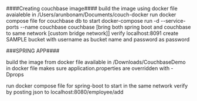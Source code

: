 ####Creating couchbase image####
build the image using docker file avaialeble in /Users/arunbonam/Documents/couch-docker
run docker compose file for couchbase db to start 
docker-compose run -d --service-ports --name couchbase couchbase [bring both spring boot and couchbase to same network [custom bridge network]]
verify localhost:8091
create SAMPLE bucket with username as bucket name and password as password




###SPRING APP####

build the image from docker file available in /Downloads/CouchbaseDemo
in docker file makes sure application.properties are overridden with -Dprops

run docker compose file for spring-boot to start in the same network
verify by posting json to localhost:8080/employee/add 




 
